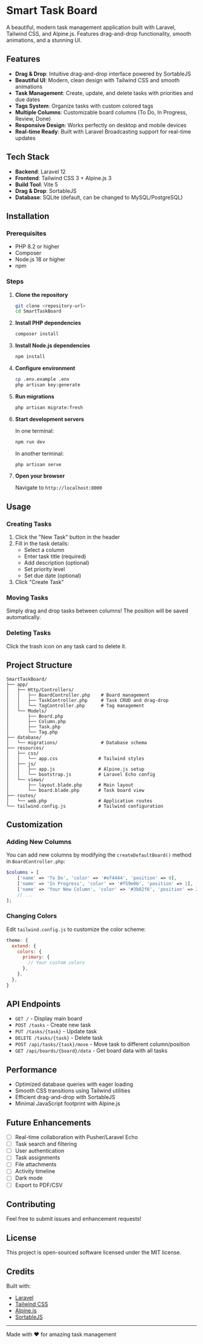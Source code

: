 # Smart Task Board

A beautiful, modern task management application built with Laravel, Tailwind CSS, and Alpine.js. Features drag-and-drop functionality, smooth animations, and a stunning UI.

## Features

- **Drag & Drop**: Intuitive drag-and-drop interface powered by SortableJS
- **Beautiful UI**: Modern, clean design with Tailwind CSS and smooth animations
- **Task Management**: Create, update, and delete tasks with priorities and due dates
- **Tags System**: Organize tasks with custom colored tags
- **Multiple Columns**: Customizable board columns (To Do, In Progress, Review, Done)
- **Responsive Design**: Works perfectly on desktop and mobile devices
- **Real-time Ready**: Built with Laravel Broadcasting support for real-time updates

## Tech Stack

- **Backend**: Laravel 12
- **Frontend**: Tailwind CSS 3 + Alpine.js 3
- **Build Tool**: Vite 5
- **Drag & Drop**: SortableJS
- **Database**: SQLite (default, can be changed to MySQL/PostgreSQL)

## Installation

### Prerequisites

- PHP 8.2 or higher
- Composer
- Node.js 18 or higher
- npm

### Steps

1. **Clone the repository**
   ```bash
   git clone <repository-url>
   cd SmartTaskBoard
   ```

2. **Install PHP dependencies**
   ```bash
   composer install
   ```

3. **Install Node.js dependencies**
   ```bash
   npm install
   ```

4. **Configure environment**
   ```bash
   cp .env.example .env
   php artisan key:generate
   ```

5. **Run migrations**
   ```bash
   php artisan migrate:fresh
   ```

6. **Start development servers**

   In one terminal:
   ```bash
   npm run dev
   ```

   In another terminal:
   ```bash
   php artisan serve
   ```

7. **Open your browser**

   Navigate to `http://localhost:8000`

## Usage

### Creating Tasks

1. Click the "New Task" button in the header
2. Fill in the task details:
   - Select a column
   - Enter task title (required)
   - Add description (optional)
   - Set priority level
   - Set due date (optional)
3. Click "Create Task"

### Moving Tasks

Simply drag and drop tasks between columns! The position will be saved automatically.

### Deleting Tasks

Click the trash icon on any task card to delete it.

## Project Structure

```
SmartTaskBoard/
├── app/
│   ├── Http/Controllers/
│   │   ├── BoardController.php    # Board management
│   │   ├── TaskController.php     # Task CRUD and drag-drop
│   │   └── TagController.php      # Tag management
│   └── Models/
│       ├── Board.php
│       ├── Column.php
│       ├── Task.php
│       └── Tag.php
├── database/
│   └── migrations/                # Database schema
├── resources/
│   ├── css/
│   │   └── app.css               # Tailwind styles
│   ├── js/
│   │   ├── app.js                # Alpine.js setup
│   │   └── bootstrap.js          # Laravel Echo config
│   └── views/
│       ├── layout.blade.php      # Main layout
│       └── board.blade.php       # Task board view
├── routes/
│   └── web.php                   # Application routes
└── tailwind.config.js            # Tailwind configuration
```

## Customization

### Adding New Columns

You can add new columns by modifying the `createDefaultBoard()` method in `BoardController.php`:

```php
$columns = [
    ['name' => 'To Do', 'color' => '#ef4444', 'position' => 0],
    ['name' => 'In Progress', 'color' => '#f59e0b', 'position' => 1],
    ['name' => 'Your New Column', 'color' => '#3b82f6', 'position' => 2],
    // ...
];
```

### Changing Colors

Edit `tailwind.config.js` to customize the color scheme:

```javascript
theme: {
  extend: {
    colors: {
      primary: {
        // Your custom colors
      },
    },
  },
}
```

## API Endpoints

- `GET /` - Display main board
- `POST /tasks` - Create new task
- `PUT /tasks/{task}` - Update task
- `DELETE /tasks/{task}` - Delete task
- `POST /api/tasks/{task}/move` - Move task to different column/position
- `GET /api/boards/{board}/data` - Get board data with all tasks

## Performance

- Optimized database queries with eager loading
- Smooth CSS transitions using Tailwind utilities
- Efficient drag-and-drop with SortableJS
- Minimal JavaScript footprint with Alpine.js

## Future Enhancements

- [ ] Real-time collaboration with Pusher/Laravel Echo
- [ ] Task search and filtering
- [ ] User authentication
- [ ] Task assignments
- [ ] File attachments
- [ ] Activity timeline
- [ ] Dark mode
- [ ] Export to PDF/CSV

## Contributing

Feel free to submit issues and enhancement requests!

## License

This project is open-sourced software licensed under the MIT license.

## Credits

Built with:
- [Laravel](https://laravel.com)
- [Tailwind CSS](https://tailwindcss.com)
- [Alpine.js](https://alpinejs.dev)
- [SortableJS](https://sortablejs.github.io/Sortable/)

---

Made with ❤️ for amazing task management
